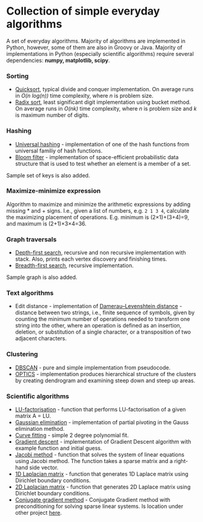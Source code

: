 # Collection of simple everyday algorithms
A set of everyday algorithms. Majority of algorithms are implemented in Python, however, some of them are also in Groovy or Java. Majority of implementations in Python (especially scientific algorithms) require several dependencies: __numpy, matplotlib, scipy__.

### Sorting
- [Quicksort](https://en.wikipedia.org/wiki/Quicksort), typical divide and conquer implementation. On average runs in *O(n log(n))* time complexity, where *n* is problem size.
- [Radix sort](https://en.wikipedia.org/wiki/Radix_sort), least significant digit implementation using bucket method. On average runs in *O(nk)* time complexity, where *n* is problem size and *k* is maximum number of digits.

### Hashing
- [Universal hashing](https://en.wikipedia.org/wiki/Universal_hashing) - implementation of one of the hash functions from universal	familiy of hash functions.
- [Bloom filter](https://en.wikipedia.org/wiki/Bloom_filter) - implementation of space-efficient probabilistic data structure that is used to test whether an element is a member of a set.

Sample set of keys is also added.

### Maximize-minimize expression
Algorithm to maximize and minimize the arithmetic expressions by adding missing * and + signs. I.e., given a list of numbers, e.g. `2 1 3 4`, calculate the maximizing placement of operations. E.g. minimum is (2&#215;1)+(3+4)=9, and maximum is (2+1)&#215;3&#215;4=36.

### Graph traversals
- [Depth-first search](https://en.wikipedia.org/wiki/Depth-first_search), recursive and non recursive implementation with stack. Also, prints each vertex discovery and finishing times.
- [Breadth-first search](https://en.wikipedia.org/wiki/Breadth-first_search), recursive implementation.

Sample graph is also added.

### Text algorithms
- Edit distance - implementation of [Damerau–Levenshtein distance](https://en.wikipedia.org/wiki/Damerau%E2%80%93Levenshtein_distance) - distance between two strings, i.e., finite sequence of symbols, given by counting the minimum number of operations needed to transform one string into the other, where an operation is defined as an insertion, deletion, or substitution of a single character, or a transposition of two adjacent characters.

### Clustering
- [DBSCAN](https://en.wikipedia.org/wiki/DBSCAN) - pure and simple implementation from pseudocode.
- [OPTICS](https://en.wikipedia.org/wiki/OPTICS_algorithm) - implementation produces hierarchical structure of the clusters by creating dendrogram and examining steep down and steep up areas.

### Scientific algorithms
- [LU-factorisation](https://en.wikipedia.org/wiki/LU_decomposition) - function that performs LU-factorisation of a given matrix A = LU.
- [Gaussian elimination](https://en.wikipedia.org/wiki/Gaussian_elimination) - implementation of partial pivoting in the Gauss elimination method.
- [Curve fitting](https://en.wikipedia.org/wiki/Curve_fitting) - simple 2 degree polynomial fit.
- [Gradient descent](https://en.wikipedia.org/wiki/Gradient_descent) - implementation of Gradient Descent algorithm with example function and initial guess.
- [Jacobi method](https://en.wikipedia.org/wiki/Jacobi_method) - function that solves the system of linear equations using Jacobi method. The function takes a sparse matrix and a right-hand side vector.
- [1D Laplacian matrix](https://en.wikipedia.org/wiki/Laplacian_matrix) - function that generates 1D Laplace matrix using Dirichlet boundary conditions.
- [2D Laplacian matrix](https://en.wikipedia.org/wiki/Laplacian_matrix) - function that generates 2D Laplace matrix using Dirichlet boundary conditions.
- [Conjugate gradient method](https://en.wikipedia.org/wiki/Conjugate_gradient_method) - Conjugate Gradient method with preconditioning for solving sparse linear systems. Is location under other project [here](https://github.com/timasjov/2d-wave-equation/blob/master/cg.py).


